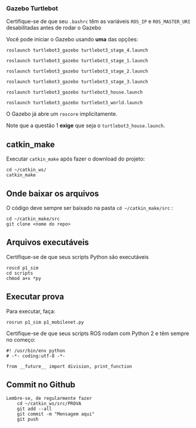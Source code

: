 
### Gazebo Turtlebot

Certifique-se de que seu `.bashrc` têm as variáveis `ROS_IP` e `ROS_MASTER_URI` desabilitadas antes de rodar o Gazebo


Você pode iniciar o Gazebo usando **uma** das opções:

    roslaunch turtlebot3_gazebo turtlebot3_stage_4.launch

    roslaunch turtlebot3_gazebo turtlebot3_stage_1.launch

    roslaunch turtlebot3_gazebo turtlebot3_stage_2.launch

    roslaunch turtlebot3_gazebo turtlebot3_stage_3.launch

    roslaunch turtlebot3_gazebo turtlebot3_house.launch

    roslaunch turtlebot3_gazebo turtlebot3_world.launch

O Gazebo já abre um `roscore` implicitamente. 

Note que a questão 1 **exige** que seja o `turtlebot3_house.launch`.


## catkin_make

Executar `catkin_make` após fazer o download do projeto: 

    cd ~/catkin_ws/
    catkin_make

## Onde baixar os arquivos

O código deve sempre ser baixado na pasta `cd ~/catkin_make/src` :

    cd ~/catkin_make/src
    git clone <nome do repo>

## Arquivos executáveis

Certifique-se de que seus scripts Python são executáveis

    roscd p1_sim
    cd scripts
    chmod a+x *py

## Executar prova

Para executar, faça:

    rosrun p1_sim p1_mobilenet.py 


Certifique-se de que seus scripts ROS rodam com Python 2 e têm sempre no começo:

    #! /usr/bin/env python
    # -*- coding:utf-8 -*-
    
    from __future__ import division, print_function


## Commit no Github

    Lembre-se, de regularmente fazer
        cd ~/catkin_ws/src/PROVA
        git add --all
        git commit -m "Mensagem aqui"
        git push

